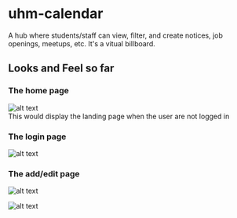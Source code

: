# uhm-calendar
A hub where students/staff can view, filter, and create notices, job openings, meetups, etc. It's a vitual billboard.

## Looks and Feel so far
### The home page  
![alt text](https://github.com/SoraZodia/uhm-calendar/images/home.PNG)  
This would display the landing page when the user are not logged in

### The login page  
![alt text](https://github.com/SoraZodia/uhm-calendar/images/account.PNG)

### The add/edit page  
![alt text](https://github.com/SoraZodia/uhm-calendar/images/add.PNG)

![alt text](https://github.com/SoraZodia/uhm-calendar/images/edit.PNG)

